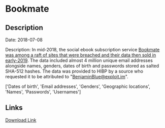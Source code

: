 # Bookmate

## Description

Date: 2018-07-08

Description:
In mid-2018, the social ebook subscription service <a href="https://www.theregister.co.uk/2019/02/11/620_million_hacked_accounts_dark_web/" target="_blank" rel="noopener">Bookmate was among a raft of sites that were breached and their data then sold in early-2019</a>. The data included almost 4 million unique email addresses alongside names, genders, dates of birth and passwords stored as salted SHA-512 hashes. The data was provided to HIBP by a source who requested it to be attributed to &quot;BenjaminBlue@exploit.im&quot;.


['Dates of birth', 'Email addresses', 'Genders', 'Geographic locations', 'Names', 'Passwords', 'Usernames']

## Links

[Download Link](https://link-to.net/1229997/642.6342370930264/dynamic/?r=Ym9va21hdGUuY29t)